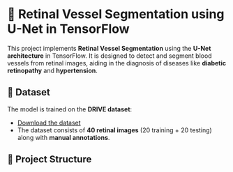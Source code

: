 # 🏥 Retinal Vessel Segmentation using U-Net in TensorFlow

This project implements **Retinal Vessel Segmentation** using the **U-Net architecture** in TensorFlow. It is designed to detect and segment blood vessels from retinal images, aiding in the diagnosis of diseases like **diabetic retinopathy** and **hypertension**.

## 📌 Dataset
The model is trained on the **DRIVE dataset**:
- [Download the dataset](https://www.kaggle.com/datasets/zionfuo/drive2004)
- The dataset consists of **40 retinal images** (20 training + 20 testing) along with **manual annotations**.

## 📁 Project Structure
